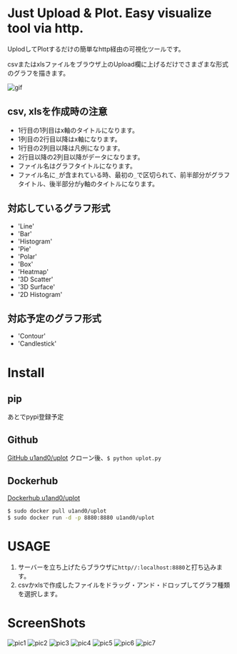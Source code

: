 # Just Upload & Plot. Easy visualize tool via http.
UplodしてPlotするだけの簡単なhttp経由の可視化ツールです。

csvまたはxlsファイルをブラウザ上のUpload欄に上げるだけでさまざまな形式のグラフを描きます。

![gif](https://raw.githubusercontent.com/u1and0/uplot/pic/Peek%202019-05-22%2023-05.gif)


## csv, xlsを作成時の注意
* 1行目の1列目はx軸のタイトルになります。
* 1列目の2行目以降はx軸になります。
* 1行目の2列目以降は凡例になります。
* 2行目以降の2列目以降がデータになります。
* ファイル名はグラフタイトルになります。
* ファイル名に`_`が含まれている時、最初の`_`で区切られて、前半部分がグラフタイトル、後半部分がy軸のタイトルになります。


## 対応しているグラフ形式
* 'Line'
* 'Bar'
* 'Histogram'
* 'Pie'
* 'Polar'
* 'Box'
* 'Heatmap'
* '3D Scatter'
* '3D Surface'
* '2D Histogram'


## 対応予定のグラフ形式
* 'Contour'
* 'Candlestick'


# Install

## pip
あとでpypi登録予定

## Github
[GitHub u1and0/uplot](https://github.com/u1and0/uplot)
クローン後、`$ python uplot.py`


## Dockerhub
[Dockerhub u1and0/uplot](https://hub.docker.com/r/u1and0/uplot)


```sh
$ sudo docker pull u1and0/uplot
$ sudo docker run -d -p 8880:8880 u1and0/uplot
```

# USAGE
1. サーバーを立ち上げたらブラウザに`http//:localhost:8880`と打ち込みます。
2. csvかxlsで作成したファイルをドラッグ・アンド・ドロップしてグラフ種類を選択します。


# ScreenShots
![pic1](https://raw.githubusercontent.com/u1and0/uplot/pic/Screenshot%20from%202019-05-22%2022-54-04.png)
![pic2](https://raw.githubusercontent.com/u1and0/uplot/pic/Screenshot%20from%202019-05-22%2022-54-40.png)
![pic3](https://raw.githubusercontent.com/u1and0/uplot/pic/Screenshot%20from%202019-05-22%2022-55-05.png)
![pic4](https://raw.githubusercontent.com/u1and0/uplot/pic/Screenshot%20from%202019-05-22%2022-55-56.png)
![pic5](https://raw.githubusercontent.com/u1and0/uplot/pic/Screenshot%20from%202019-05-22%2022-56-11.png)
![pic6](https://raw.githubusercontent.com/u1and0/uplot/pic/Screenshot%20from%202019-05-22%2022-56-24.png)
![pic7](https://raw.githubusercontent.com/u1and0/uplot/pic/Screenshot%20from%202019-05-22%2022-56-41.png)
